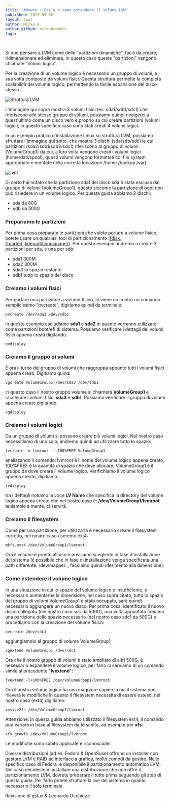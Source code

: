```yaml
---
title: "#howto - Cos'è e come estendere il volume LVM"
published: 2017-09-02
layout: post
author: Mirko B.
author_github: mirkobrombin
tags:

---
```

Si può pensare a LVM come delle "partizioni dinamiche", facili da creare, ridimensionare ed eliminare, in questo caso queste "partizioni" vengono chiamate "volumi logici".

Per la creazione di un volume logico è necessario un gruppo di volumi, a sua volta composto da volumi fisici. Questa struttura permette la completa scalabilità del volume logico, permettendo la facile espansione del disco stesso.

![Struttura LVM](storage/linuxhub.it-gruppo-di-volumi-rappresentazione.png)

L'immagine qui sopra mostra 3 volumi fisici (es. sda1/sdb1/sdc1) che riferiscono allo stesso gruppo di volumi, possiamo quindi rivolgerci a quest'ultimo come un disco vero e proprio su cui creare partizioni (volumi logici), in questo specifico caso sono stati creati 4 volumi logici.

In un esempio pratico d'installazione Linux su struttura LVM, possiamo sfruttare l'immagine qui sotto, che mostra 3 dischi (sda/sdb/sdc) le cui partizioni (sda2/sdb1/sdb2/sdc1) riferiscono al gruppo di volumi (VolumeGroup1) da cui, a loro volta vengono creati i volumi logici (home/dati/spool), questi volumi vengono formattati col file system appropriato e montate nella corretta locazione /home /backup /var).

<img src="storage/12-0.jpg" alt="lvm">

Di certo hai notato che la partizione sda1 del disco sda è stata esclusa dal gruppo di volumi (VolumeGroup1), questo siccome la partizione di boot non può risiedere in un volume logico. Per questa guida abbiamo 2 dischi:

*   sda da 80G
*   sdb da 500G

### Prepariamo le partizioni

Per prima cosa preparate le partizioni che volete portare a volume fisico, potete usare un qualsiasi tool di partizionamento ([fdisk](http://www.pluto.it/files/ildp/HOWTO/Partition/x591.html), [Gparted](https://gparted.org/), [kdepartitionmanager](https://www.kde.org/applications/system/kdepartitionmanager/)). Per questo esempio andremo a creare 3 partizioni per sda, e una per sdb:

*   sda1 300M
*   sda2 300M
*   sda3 lo spazio restante
*   sdb1 tutto lo spazio del disco

### Creiamo i volumi fisici

Per portare una partizione a volume fisico, ci viene un contro un comando semplicissimo "pvcreate", digitiamo quindi da terminale:

    pvcreate /dev/sda3 /dev/sdb1

in questo esempio escludiamo **sda1** e **sda2** in quanto verranno utilizzate come partizioni boot/efi di sistema. Possiamo verificare i dettagli dei volumi fisici appena creati digitando:

    pvdisplay

### Creiamo il gruppo di volumi

È ora il turno del gruppo di volumi che raggruppa appunto tutti i volumi fisici appena creati. Digitiamo quindi:

    vgcreate VolumeGroup1 /dev/sda3 /dev/sdb1

in questo caso il nostro gruppo volume si chiamerà **VolumeGroup1** e racchiude i volumi fisici **sda3** e **sdb1**. Possiamo verificare il gruppo di volumi appena creato digitando:

    vgdisplay

### Creiamo i volumi logici

Da un gruppo di volumi si possono creare più volumi logici. Nel nostro caso necessitiamo di uno solo, andremo quindi ad utilizzare tutto lo spazio:

    lvcreate -n lvmroot -l 100%FREE VolumeGroup1

analizzando il comando: lvmroot è il nome del volume logico appena creato, 100%FREE è la quantità di spazio che deve allocare, VolumeGroup1 è il gruppo da dove creare il volume logico. Verifichiamo il volume logico appena creato, digitiamo:

    lvdisplay

tra i dettagli notiamo la voce **LV Name** che specifica la directory del volume logico appena creato che nel nostro caso è: **/dev/VolumeGroup1/lvmroot** teniamolo a mente, ci servirà.

### **Creiamo il filesystem**

Come per una partizione, per utilizzarla è necessario creare il filesystem corretto, nel nostro caso useremo ext4:

    mkfs.ext4 /dev/VolumeGroup1/lvmroot

Ora il volume è pronto all'uso e possiamo sceglierlo in fase d'installazione del sistema (é possibile che in fase di installazione venga specificata una path differente: /dev/mapper.., facciamo quindi riferimento alla dimensione).

### Come estendere il volume logico

In una situazione in cui lo spazio del volume logico è insufficiente, è necessario aumentarne la dimensione, nel caso sopra citato, tutto lo spazio del gruppo di volumi VolumeGroup1 è stato occupato, sarà quindi necessario aggiungere un nuovo disco. Per prima cosa, identificato il nuovo disco collegato (nel nostro caso sdc da 500G), una volta appuntato creiamo una partizione dello spazio necessario (nel nostro caso sdc1 da 500G) e procediamo con la creazione del volume fisico:

    pvcreate /dev/sdc1

aggiungiamolo al gruppo di volume VolumeGroup1:

    vgextend VolumeGroup1 /dev/sdc1

Ora che il nostro gruppo di volumi è stato ampliato di altri 500G, è necessario espandere il volume logico, per farlo ci serviamo di un comando simile al precedente "**lvextend**":

    lvextend -l+100%FREE /dev/VolumeGroup1/lvmroot

Ora il nostro volume logico ha una maggiore capienza ma il sistema non rileverà le modifiche in quanto il filesystem necessita di essere esteso, nel nostro caso (ext4) digitiamo:

    resize2fs /dev/VolumeGroup1/lvmroot

Attenzione: in questa guida abbiamo utilizzato il filesystem ext4, il comando può variare in base al filesystem da te scelto, ad esempio per **xfs**:

    xfs_growfs /dev/VolumeGroup1/lvmroot

Le modifiche sono subito applicate e riconosciute.

Diverse distribuzioni (ad es. Fedora & OpenSuse) offrono un installer con gestore LVM e RAID ad interfaccia grafica, molto comodi da gestire. Nello specifico caso di Fedora, è disponibile il partizionamento automatico LVM.  
Nel caso decideste di installare una distribuzione che non offre il partizionamento LVM, dovrete preparare il tutto prima seguendo gli step di questa guida. Per farlo potete sfruttare la live del sistema in quanto necessario il solo terminale.

Revisione di gstux & Leonardo Occhiuzzi